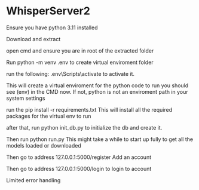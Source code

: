 # WhisperServer2
Ensure you have python 3.11 installed

Download and extract

open cmd and ensure you are in root of the extracted folder

Run python -m venv .env to create virtual enviroment folder

run the following: .env\Scripts\activate to activate it.

This will create a virtual enviroment for the python code to run you should see (env) in the CMD now. If not, python is not an enviroment path in your system settings

run the pip install -r requirements.txt This will install all the required packages for the virtual env to run

after that, run python init_db.py to initialize the db and create it.

Then run python run.py This might take a while to start up fully to get all the models loaded or downloaded

Then go to address 127.0.0.1:5000/register Add an account

Then go to address 127.0.0.1:5000/login to login to account

Limited error handling
